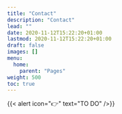 ```yaml
---
title: "Contact"
description: "Contact"
lead: ""
date: 2020-11-12T15:22:20+01:00
lastmod: 2020-11-12T15:22:20+01:00
draft: false
images: []
menu:
  home:
    parent: "Pages"
weight: 500
toc: true
---
```


{{< alert icon="👉" text="TO DO" />}}
